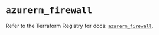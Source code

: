 # `azurerm_firewall`

Refer to the Terraform Registry for docs: [`azurerm_firewall`](https://registry.terraform.io/providers/hashicorp/azurerm/3.106.1/docs/resources/firewall).
